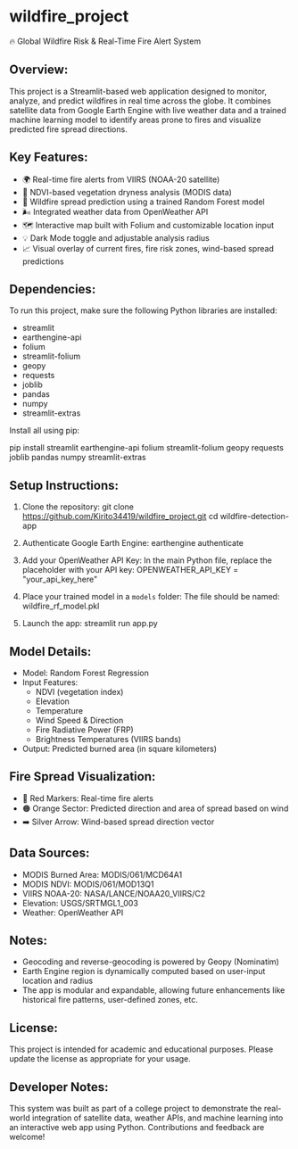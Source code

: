 # wildfire_project
🔥 Global Wildfire Risk & Real-Time Fire Alert System

Overview:
----------
This project is a Streamlit-based web application designed to monitor, analyze, and predict wildfires in real time across the globe. It combines satellite data from Google Earth Engine with live weather data and a trained machine learning model to identify areas prone to fires and visualize predicted fire spread directions.

Key Features:
--------------
- 🌍 Real-time fire alerts from VIIRS (NOAA-20 satellite)
- 🌱 NDVI-based vegetation dryness analysis (MODIS data)
- 🧠 Wildfire spread prediction using a trained Random Forest model
- 🌬 Integrated weather data from OpenWeather API
- 🗺️ Interactive map built with Folium and customizable location input
- 💡 Dark Mode toggle and adjustable analysis radius
- 📈 Visual overlay of current fires, fire risk zones, wind-based spread predictions

Dependencies:
--------------
To run this project, make sure the following Python libraries are installed:

- streamlit
- earthengine-api
- folium
- streamlit-folium
- geopy
- requests
- joblib
- pandas
- numpy
- streamlit-extras

Install all using pip:

pip install streamlit earthengine-api folium streamlit-folium geopy requests joblib pandas numpy streamlit-extras

Setup Instructions:
--------------------
1. Clone the repository:
   git clone https://github.com/Kirito34419/wildfire_project.git
   cd wildfire-detection-app

2. Authenticate Google Earth Engine:
   earthengine authenticate

3. Add your OpenWeather API Key:
   In the main Python file, replace the placeholder with your API key:
   OPENWEATHER_API_KEY = "your_api_key_here"

4. Place your trained model in a `models` folder:
   The file should be named: wildfire_rf_model.pkl

5. Launch the app:
   streamlit run app.py

Model Details:
---------------
- Model: Random Forest Regression
- Input Features:
    - NDVI (vegetation index)
    - Elevation
    - Temperature
    - Wind Speed & Direction
    - Fire Radiative Power (FRP)
    - Brightness Temperatures (VIIRS bands)
- Output: Predicted burned area (in square kilometers)

Fire Spread Visualization:
---------------------------
- 🔴 Red Markers: Real-time fire alerts
- 🟠 Orange Sector: Predicted direction and area of spread based on wind
- ➡️ Silver Arrow: Wind-based spread direction vector

Data Sources:
--------------
- MODIS Burned Area: MODIS/061/MCD64A1
- MODIS NDVI: MODIS/061/MOD13Q1
- VIIRS NOAA-20: NASA/LANCE/NOAA20_VIIRS/C2
- Elevation: USGS/SRTMGL1_003
- Weather: OpenWeather API

Notes:
-------
- Geocoding and reverse-geocoding is powered by Geopy (Nominatim)
- Earth Engine region is dynamically computed based on user-input location and radius
- The app is modular and expandable, allowing future enhancements like historical fire patterns, user-defined zones, etc.

License:
---------
This project is intended for academic and educational purposes. Please update the license as appropriate for your usage.

Developer Notes:
-----------------
This system was built as part of a college project to demonstrate the real-world integration of satellite data, weather APIs, and machine learning into an interactive web app using Python. Contributions and feedback are welcome!

